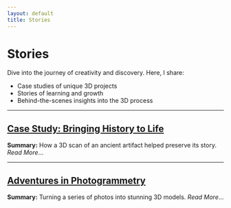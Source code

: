 ```yaml
---
layout: default
title: Stories
---
```


# Stories

Dive into the journey of creativity and discovery. Here, I share:

- Case studies of unique 3D projects
- Stories of learning and growth
- Behind-the-scenes insights into the 3D process

---

## [Case Study: Bringing History to Life](#)
**Summary:** How a 3D scan of an ancient artifact helped preserve its story.
*Read More*...

---

## [Adventures in Photogrammetry](#)
**Summary:** Turning a series of photos into stunning 3D models.
*Read More*...
